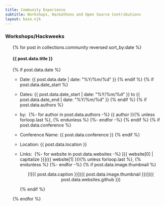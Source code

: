 ```yaml
---
title: Community Experience
subtitle: Workshops, Hackathons and Open Source Contributions
layout: base.njk
---
```


### Workshops/Hackweeks

<ul>
{% for post in collections.community reversed sort_by:date %}

#### {{ post.data.title }}

{% if post.data.date %}
  - Date: <time>{{ post.data.date | date: "%Y/%m/%d" }}</time>
{% endif %}
{% if post.data.date_start %}
  - Dates: <time>{{ post.data.date_start | date: "%Y/%m/%d" }} to {{ post.data.date_end | date: "%Y/%m/%d" }}</time>
{% endif %}
{% if post.data.authors %}
  - by:&nbsp;
  {%- for author in post.data.authors -%}
     {{ author }}{% unless forloop.last %}, {% endunless %}
  {%- endfor -%}
{% endif %}
{% if post.data.conference %}
  - Conference Name: {{ post.data.conference }}
{% endif %}
- Location: {{ post.data.location }}
- Links:&nbsp;
  {%- for website in post.data.websites -%}
    [{{ website[0] | capitalize }}]({{ website[1] }}){% unless forloop.last %}, {% endunless %}
  {%- endfor -%}
  {% if post.data.image.thumbnail %}
    <center>

    [![{{ post.data.caption }}]({{ post.data.image.thumbnail }})]({{ post.data.websites.github }})

    </center>
  {% endif %}

{% endfor %}
</ul>
